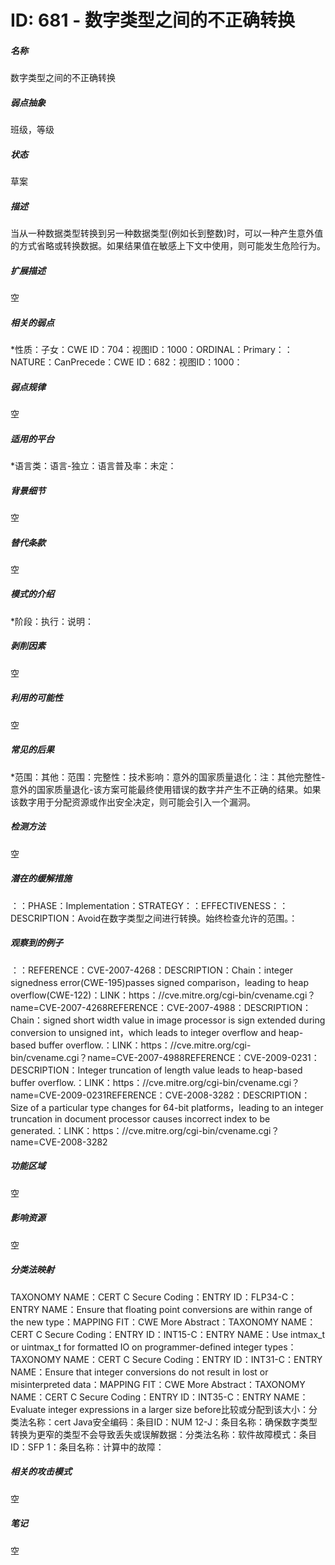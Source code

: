 # ID: 681 - 数字类型之间的不正确转换
<h5>名称</h5>数字类型之间的不正确转换
<h5>弱点抽象</h5>班级，等级
<h5>状态</h5>草案
<h5>描述</h5>当从一种数据类型转换到另一种数据类型(例如长到整数)时，可以一种产生意外值的方式省略或转换数据。如果结果值在敏感上下文中使用，则可能发生危险行为。
<h5>扩展描述</h5>空
<h5>相关的弱点</h5>*性质：子女：CWE ID：704：视图ID：1000：ORDINAL：Primary：：NATURE：CanPrecede：CWE ID：682：视图ID：1000：
<h5>弱点规律</h5>空
<h5>适用的平台</h5>*语言类：语言-独立：语言普及率：未定：
<h5>背景细节</h5>空
<h5>替代条款</h5>空
<h5>模式的介绍</h5>*阶段：执行：说明：
<h5>剥削因素</h5>空
<h5>利用的可能性</h5>空
<h5>常见的后果</h5>*范围：其他：范围：完整性：技术影响：意外的国家质量退化：注：其他完整性-意外的国家质量退化-该方案可能最终使用错误的数字并产生不正确的结果。如果该数字用于分配资源或作出安全决定，则可能会引入一个漏洞。
<h5>检测方法</h5>空
<h5>潜在的缓解措施</h5>：：PHASE：Implementation：STRATEGY：：EFFECTIVENESS：：DESCRIPTION：Avoid在数字类型之间进行转换。始终检查允许的范围。：
<h5>观察到的例子</h5>：：REFERENCE：CVE-2007-4268：DESCRIPTION：Chain：integer signedness error(CWE-195)passes signed comparison，leading to heap overflow(CWE-122)：LINK：https：//cve.mitre.org/cgi-bin/cvename.cgi？name=CVE-2007-4268REFERENCE：CVE-2007-4988：DESCRIPTION：Chain：signed short width value in image processor is sign extended during conversion to unsigned int，which leads to integer overflow and heap-based buffer overflow.：LINK：https：//cve.mitre.org/cgi-bin/cvename.cgi？name=CVE-2007-4988REFERENCE：CVE-2009-0231：DESCRIPTION：Integer truncation of length value leads to heap-based buffer overflow.：LINK：https：//cve.mitre.org/cgi-bin/cvename.cgi？name=CVE-2009-0231REFERENCE：CVE-2008-3282：DESCRIPTION：Size of a particular type changes for 64-bit platforms，leading to an integer truncation in document processor causes incorrect index to be generated.：LINK：https：//cve.mitre.org/cgi-bin/cvename.cgi？name=CVE-2008-3282
<h5>功能区域</h5>空
<h5>影响资源</h5>空
<h5>分类法映射</h5>TAXONOMY NAME：CERT C Secure Coding：ENTRY ID：FLP34-C：ENTRY NAME：Ensure that floating point conversions are within range of the new type：MAPPING FIT：CWE More Abstract：TAXONOMY NAME：CERT C Secure Coding：ENTRY ID：INT15-C：ENTRY NAME：Use intmax_t or uintmax_t for formatted IO on programmer-defined integer types：TAXONOMY NAME：CERT C Secure Coding：ENTRY ID：INT31-C：ENTRY NAME：Ensure that integer conversions do not result in lost or misinterpreted data：MAPPING FIT：CWE More Abstract：TAXONOMY NAME：CERT C Secure Coding：ENTRY ID：INT35-C：ENTRY NAME：Evaluate integer expressions in a larger size before比较或分配到该大小：分类法名称：cert Java安全编码：条目ID：NUM 12-J：条目名称：确保数字类型转换为更窄的类型不会导致丢失或误解数据：分类法名称：软件故障模式：条目ID：SFP 1：条目名称：计算中的故障：
<h5>相关的攻击模式</h5>空
<h5>笔记</h5>空

